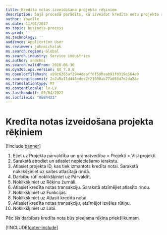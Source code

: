 ```yaml
---
title: Kredīta notas izveidošana projekta rēķiniem
description: Šajā procesā parādīts, kā izveidot kredīta notu projekta rēķiniem, kas ir publicēti.
author: Yowelle
ms.date: 11/01/2017
ms.topic: business-process
ms.prod: ''
ms.technology: ''
audience: Application User
ms.reviewer: johnmichalak
ms.search.region: Global
ms.search.industry: Service industries
ms.author: andchoi
ms.search.validFrom: 2016-06-30
ms.dyn365.ops.version: AX 7.0.0
ms.openlocfilehash: a99c6265af2944deaff6f59baab91f0319a564e0
ms.sourcegitcommit: 2c2a5a11d446adec2f21030ab77a053d7e2da28e
ms.translationtype: MT
ms.contentlocale: lv-LV
ms.lasthandoff: 05/04/2022
ms.locfileid: "8684421"
---
```

# <a name="create-a-credit-note-on-project-invoices"></a>Kredīta notas izveidošana projekta rēķiniem

[!include [banner](../../includes/banner.md)]

1. Ejiet uz Projekta pārvaldība un grāmatvedība > Projekti > Visi projekti. 
2. Sarakstā atrodiet un atlasiet nepieciešamo ierakstu. 
3. Atlasiet projekta ID, kas tiek izmantots kredīta notai. Sarakstā noklikšķiniet uz saites atlasītajā rindā. 
4. Darbību rūtī noklikšķiniet uz Pārvaldīt. 
5. Noklikšķiniet uz Rēķinu žurnāli. 
6. Atlasiet kredīta notas transakciju. Sarakstā atzīmējiet atlasīto rindu. 
7. Noklikšķiniet uz Funkcijas. 
8. Noklikšķiniet uz Atlasīt kredīta notai. 
9. Atlasiet kredīta notas transakciju, atzīmējot izvēles rūtiņu.
10. Noklikšķiniet uz Labi. 

Pēc šīs darbības kredīta nota būs pieejama rēķina priekšlikumam.


[!INCLUDE[footer-include](../../includes/footer-banner.md)]